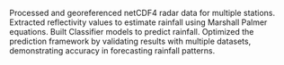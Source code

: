 Processed and georeferenced netCDF4 radar data for multiple stations.
Extracted reflectivity values to estimate rainfall using Marshall Palmer equations.
Built Classifier models to predict rainfall.
Optimized the prediction framework by validating results with multiple datasets, demonstrating accuracy in forecasting rainfall patterns.
